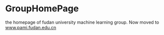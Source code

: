 # GroupHomePage
the homepage of fudan university machine learning group.
Now moved to www.pami.fudan.edu.cn